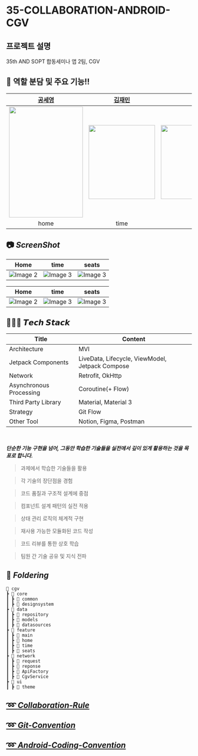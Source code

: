 # 35-COLLABORATION-ANDROID-CGV
## 프로젝트 설명 
35th AND SOPT 합동세미나 앱 2팀, CGV 


## 👋 역할 분담 및 주요 기능!!

| [공세영](https://github.com/0se0) | [김재민](https://github.com/kamja0510) | [양지원](https://github.com/tunaunnie) |
| :--------: | :--------: | :--------: | 
| <img src="https://github.com/user-attachments/assets/d2d12d33-23f7-4842-b59b-c8b52c0ca0ec" width="200px"  height="300dp">  | <img src="https://github.com/user-attachments/assets/8df98ab4-2190-425a-bd7b-072b51318186" width="180px"  height="200dp"> | <img src="https://github.com/user-attachments/assets/d4bb7635-5b0a-42a0-98ae-cab038f2c685" width="300px"  height="200dp">
| home | time | seats | 

## 📷 *****ScreenShot*****
| Home| time | seats |
|---------|---------| ---------|
| ![Image 2](https://github.com/user-attachments/assets/2bfb105c-2ac7-4204-9df4-94547f7584bf) | ![Image 3](https://github.com/user-attachments/assets/0a1293a6-50ab-4d4d-b91c-123a53ccf5af)| ![Image 3](https://github.com/user-attachments/assets/625f4d34-66f8-440f-8357-60c16c84aea5) |


| Home| time | seats |
|---------|---------| ---------|
| ![Image 2](https://github.com/user-attachments/assets/877645c6-6712-4f50-ae78-711953a2822d) | ![Image 3](https://github.com/user-attachments/assets/0defa5b7-4f83-4927-ab5a-1f952bb7abb3) | ![Image 3](https://github.com/user-attachments/assets/08539635-a0ef-44d4-8caf-b52fa4d6626a) |

## 👩🏻‍💻 ***𝙏𝙚𝙘𝙝 𝙎𝙩𝙖𝙘𝙠***

| Title | Content |
| --- | --- |
| Architecture | MVI |
| Jetpack Components | LiveData, Lifecycle, ViewModel, Jetpack Compose |
| Network | Retrofit, OkHttp |
| Asynchronous Processing | Coroutine(+ Flow) |
| Third Party Library | Material, Material 3 |
| Strategy | Git Flow |
| Other Tool | Notion, Figma, Postman |

<br>


_**단순한 기능 구현을 넘어, 그동안 학습한 기술들을 실전에서 깊이 있게 활용하는 것을 목표로 합니다.**_

> 과제에서 학습한 기술들을 활용

> 각 기술의 장단점을 경험

> 코드 품질과 구조적 설계에 중점

> 컴포넌트 설계 패턴의 실전 적용

> 상태 관리 로직의 체계적 구현

> 재사용 가능한 모듈화된 코드 작성

> 코드 리뷰를 통한 상호 학습

> 팀원 간 기술 공유 및 지식 전파


## 📁 *****Foldering*****
```
📂 cgv
┣ 📂 core
┃ ┣ 📂 common
┃ ┣ 📂 designsystem
┣ 📂 data
┃ ┣ 📂 repository
┃ ┣ 📂 models
┃ ┣ 📂 datasources
┣ 📂 feature
┃ ┣ 📂 main
┃ ┣ 📂 home
┃ ┣ 📂 time
┃ ┣ 📂 seats
┣ 📂 network
┃ ┣ 📂 request
┃ ┣ 📂 reponse
┃ ┣ 📂 ApiFactory
┃ ┣ 📂 CgvService
┣ 📂 ui
┃ ┣ 📂 theme
```

## [➿ *****Collaboration-Rule*****]( https://github.com/SOPT-all/35-COLLABORATION-ANDROID-CGV/wiki/Collaboration-%08Rule )
## [➿ *****Git-Convention*****]( https://github.com/SOPT-all/35-COLLABORATION-ANDROID-CGV/wiki/Git-Convention )
## [➿ *****Android-Coding-Convention*****]( https://github.com/SOPT-all/35-COLLABORATION-ANDROID-CGV/wiki/Android-Coding-Convention )


